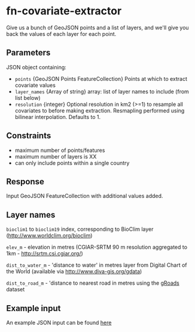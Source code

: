# fn-covariate-extractor
Give us a bunch of GeoJSON points and a list of layers, and we'll give you back the values of each layer for each point.

## Parameters

JSON object containing:

- `points` {GeoJSON Points FeatureCollection} Points at which to extract covariate values
- `layer_names` {Array of string} array: list of layer names to include (from list below)
- `resolution` {integer} Optional resolution in km2 (>=1) to resample all covariates to before making extraction. Resmapling performed using bilinear interpolation. Defaults to 1.

## Constraints

- maximum number of points/features
- maximum number of layers is XX
- can only include points within a single country

## Response

Input GeoJSON FeatureCollection with additional values added.


## Layer names
`bioclim1` to `bioclim19` index, corresponding to BioClim layer (http://www.worldclim.org/bioclim)

`elev_m` - elevation in metres (CGIAR-SRTM 90 m resolution aggregated to 1km - http://srtm.csi.cgiar.org/)

`dist_to_water_m` - 'distance to water' in metres layer from Digital Chart of the World (available via http://www.diva-gis.org/gdata)

`dist_to_road_m` - 'distance to nearest road in metres using the [gRoads](https://sedac.ciesin.columbia.edu/data/set/groads-global-roads-open-access-v1) dataset
	
## Example input
An example JSON input can be found [here](https://raw.githubusercontent.com/disarm-platform/fn-covariate-extractor/master/fn-covariate-extractor/function/test_req.json)
